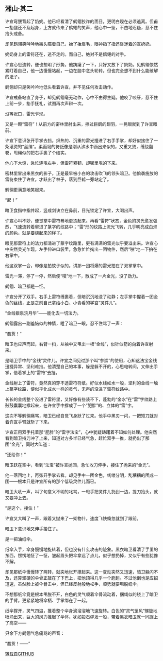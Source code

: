 ## 湘山·其二

许宣弯腰背起了奶奶。他已经看清了鹤翎狡诈的面目，更明白现在必须逃离。但甫一抬腿还不及起身，上方就传来了鹤翎的笑声，他心中一坠，不由地迟疑，忍不住抬头戒备。

却见鹤翎笑吟吟地撇头瞄着自己，抬了抬眉毛，眼神指了指还昏迷着的宣奶奶。

奶奶身上的雷符还在，逃不走的。而自己，绝对不是鹤翎的对手。

许宣心思流转，便也想明了形势。他踌躇了一下，只好又放下了奶奶。见鹤翎依然紧盯着自己，他一边慢慢站起，一边在脑中念头轮转，但也完全想不到什么能破解的法子。

鹤翎却只是笑吟吟地低头看着许宣，并不见任何攻击动作。

许宣戒备站直了身子，却见鹤翎毫无动作，心中不由得生疑。他咬了咬牙，忍不住上前一步，抬手抚礼，试图再次声辩一次。

没等张口，雷光乍现。

又是一颗“雷符”！从前方的密林里射出来，擦过巨鹤的翅羽，一晃眼就到了许宣眼前。

许宣下意识张开手掌去挡，炽热的、沉重的雷光撞进了右手手掌，却好似接住了一条滚烫的“丝绢”。柔而韧的符纸像是刚从沸水中沥出来似的，又重又烫，缠绕翻卷，甩绳似的把右手裹了个结实。

他心下大惊，急忙连甩右手，但雷符紧韧，却哪里甩的下来。

密林里冒出来黑衣的影子，正是最早被小白的攻击吹飞的领头暗卫。他偷袭施放的雷符束住了许宣，才跃出了林子，落到巨鹤一旁站定了。

鹤翎更满意地笑起来。

“起！”

暗卫食指中指并起，竖成剑诀立在鼻前，目光锁定了许宣，大喝出声。

许宣心叫不妙，便觉掌中雷符蓦地更烫起来。再看“雷符”状态，金色的灵光愈发强烈，飞速流转着窜进了篆字的纹路中；“雷”形的纹路上流光飞转，几乎明亮成白炽的颜色，就是要烧起来的样子。

眼见那雷符上的法力都涌进了篆字纹路里，更有满满的雷光似乎要溢出来。许宣心中突然灵光乍现，左手伸进口袋里，急急忙忙掏出一团物件，然后“啪”地一下拍在右掌中。

他这双掌一合，却像是拍蚊子似的，讲那一团将爆的雷光拍在了双掌掌中。

雷光一滞，停了一停，然后便“噗”地一下，散成了一片金光，没了劲力。

鹤翎、暗卫都是一怔。

许宣分开了双手。右手上雷符缠裹着，但暗沉沉地没了动静；左手掌中握着一团金色的丝线，正是之前自己拿给小白、小青看的学宫“灵件儿”。

“金线银泉浣月华”——能化去一切法力。

鹤翎露出一副羞恼似的神情，瞪了暗卫一眼，忍不住骂了一声：

“蠢货！”

暗卫也应声而起，右臂一扫，从袖中又甩出一根“金线”，似针似箭的向着许宣射来。

是暗卫手中的“金线”灵件儿。许宣之间见过那个叫“参崇”的使用，心知这法宝金线迅捷异常、坚利难挡。他清楚自己的本事，躲是躲不开的，心思电转间，又伸出手掌，借着掌上的“雷符”去挡。

金线射上了雷符，竟然真的穿不透雷符符纸。好似水线如水一般，坚利的金线一触上篆字纹路，便似乎化成水一样的灵气，无声的没进了雷符纹路中。

长长的金线整个没进了雷符里，又好像有些装不下，蓬勃的“金水”在“雷”字纹路上鼓鼓囊囊地撑起来，在许宣手中撑成了一个“肥胖”的、立体的“雷”字。

这次不等鹤翎痛骂，暗卫已经自觉飞身跃了过来。他手中黑刃一闪，一把短刀就对着许宣手臂就斩了下来。

许宣正用双手托着那“肥胖”的“雷字法宝”，心中犹疑踌躇着不知如何处理。他突然看到暗卫持刀冲了上来，知道对方多半已经气急，赶忙双手一推，就扔出了那团“金光”，同时大叫道：

“还给你！”

暗卫跃在空中，看到“法宝”被许宣抛回，急忙收刀伸手，接住了抛来的“金光”。

他一落回地上，再张开手掌去看。却见手中一团金色，线缕分明，乱糟糟的团成一团——根本只是许宣所有的那个低级灵件儿而已。

暗卫大吼一声，叫了句意义不明的叱骂，一甩手把灵件儿扔到一边，提刀抬头，就又要冲上去。

“是这个，接住！”

许宣又大叫了一声，跟着又抛来了一架物什，速度飞快倏忽就到了跟前。

暗卫下意识地又伸手接住了。

是一把油纸伞。

纸伞入手，伞身慢慢地旋转着，但也没有什么攻击的迹象。黑衣暗卫看清了手里的东西，愣愣地怔了一怔，皱起眉头把伞拿远了点儿，似乎想扔掉，又似乎有些犹豫不解。

却见那纸伞慢慢转了两转，就突地张开撑起来。这一变动突然又迅速，暗卫躲闪不及，还算坚硬的伞骨正敲在了下巴上，把他顶得几乎一个趔趄。不过他倒也是应招迅速，虽然脸上被伞骨击中，但已经反射般地松手，顺势就要甩脱纸伞。

不想那纸伞竟是根本甩脱不开，白色的灵气顺着伞骨流动着，捆绳似的绕上了暗卫的手臂，更紧紧地将伞柄、手掌绑在了一起。

纸伞撑开，灵气四溢，推着整个伞身滴溜溜地飞速旋转。白色的“灵气罡风”螺旋地喷涌出来，巨大的风力推起了伞体，犹如投石弹发一般，带着黑衣暗卫就一同蹿上了高空——

只余下方鹤翎气急痛骂的声音：

“蠢货！——”

[转载自GITHUB](https://github.com/NinePieces/BaiSheYuanQi)